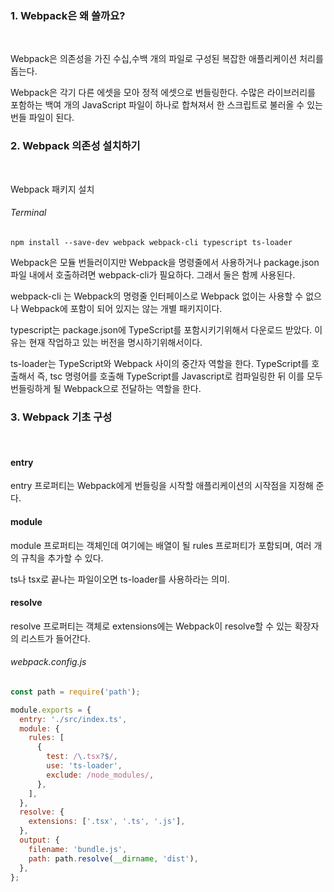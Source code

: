 ### 1. Webpack은 왜 쓸까요?

<br>

Webpack은 의존성을 가진 수십,수백 개의 파일로 구성된 복잡한 애플리케이션 처리를 돕는다.

Webpack은 각기 다른 에셋을 모아 정적 에셋으로 번들링한다. 수많은 라이브러리를 포함하는 백여 개의 JavaScript 파일이 하나로 합쳐져서 한 스크립트로 불러올 수 있는 번들 파일이 된다.


### 2. Webpack 의존성 설치하기

<br>

Webpack 패키지 설치

###### Terminal

```
npm install --save-dev webpack webpack-cli typescript ts-loader

```

Webpack은 모듈 번들러이지만 Webpack을 명령줄에서 사용하거나 package.json 파일 내에서 호출하려면
webpack-cli가 필요하다. 그래서 둘은 함께 사용된다.

webpack-cli 는 Webpack의 명령줄 인터페이스로 Webpack 없이는 사용할 수 없으나 Webpack에 포함이 되어 있지는 않는 개별 패키지이다.

typescript는 package.json에 TypeScript를 포함시키기위해서 다운로드 받았다. 이유는 현재 작업하고 있는 버전을 명시하기위해서이다.

ts-loader는 TypeScript와 Webpack 사이의 중간자 역할을 한다. TypeScript를 호출해서 즉, tsc 명령어를 호출해 TypeScript를 Javascript로 컴파일링한 뒤 이를 모두 번들링하게 될 Webpack으로 전달하는 역할을 한다.

### 3. Webpack 기초 구성

<br>

#### entry
entry 프로퍼티는 Webpack에게 번들링을 시작할 애플리케이션의 시작점을 지정해 준다.

#### module
module 프로퍼티는 객체인데 여기에는 배열이 될 rules 프로퍼티가 포함되며, 여러 개의 규칙을 추가할 수 있다.

ts나 tsx로 끝나는 파일이오면 ts-loader를 사용하라는 의미.

#### resolve
resolve 프로퍼티는 객체로 extensions에는 Webpack이 resolve할 수 있는 확장자의 리스트가 들어간다.


###### webpack.config.js
```javascript
const path = require('path');

module.exports = {
  entry: './src/index.ts',
  module: {
    rules: [
      {
        test: /\.tsx?$/,
        use: 'ts-loader',
        exclude: /node_modules/,
      },
    ],
  },
  resolve: {
    extensions: ['.tsx', '.ts', '.js'],
  },
  output: {
    filename: 'bundle.js',
    path: path.resolve(__dirname, 'dist'),
  },
};
```